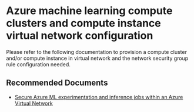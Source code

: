 <properties
	pageTitle="Azure machine learning compute clusters and compute instances virtual network configuration"
	description="Azure machine learning compute clusters and compute instances virtual network configuration"
	infoBubbleText="Azure machine learning compute clusters and compute instances virtual network configuration"
	service="microsoft.machinelearning"
	resource="Microsoft.MachineLearningServices/workspaces/computes"
	authors="vijetajo"
	ms.author="vijetaj"
	displayOrder="1"
	articleId="microsoft-machinelearning-aml-compute-virtualnetworkconfig.md"
	selfHelpType="generic"
	supportTopicIds="32690864"
	productPesIds="16644"
	cloudEnvironments="public, fairfax, mooncake"
	ownershipId="AzureML_AzureMachineLearningServices"
/>

# Azure machine learning compute clusters and compute instance virtual network configuration

Please refer to the following documentation to provision a compute cluster and/or compute instance in virtual network and the network security group rule configuration needed.

## **Recommended Documents**

* [Secure Azure ML experimentation and inference jobs within an Azure Virtual Network](https://docs.microsoft.com/en-us/azure/machine-learning/how-to-enable-virtual-network#compute-instance)
